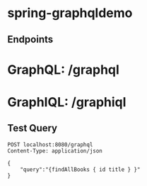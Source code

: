 # spring-graphqldemo

## Endpoints

# GraphQL: /graphql
# GraphIQL: /graphiql

## Test Query

```
POST localhost:8080/graphql
Content-Type: application/json

{
	"query":"{findAllBooks { id title } }"
}
```
